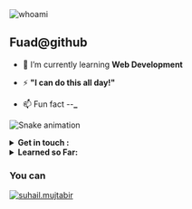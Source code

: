 <html>
<img src="https://suhail-mujtabir.github.io/img/whoami.png" alt="whoami" height="40px" width="200px"/>
<h2> Fuad@github</h2>

- 🌱 I’m currently learning **Web Development**

- ⚡ **"I can do this all day!"**

- 📫 Fun fact --**_**

![Snake animation](https://raw.githubusercontent.com/your-username/your-username/output/github-contribution-grid-snake.svg)

<details>
    <summary><b>Get in touch :</b></summary>
        <a href="https://fb.com/suhail.mujtabir" target="_blank" title="Open Facebook?"><img style="margin: 10px" src="https://suhail-mujtabir.github.io/img/fb.gif" alt="suhail.mujtabir" height="40" width="50" /></a>
        <a href="https://instagram.com/suhail.mujtabir" target="_blank" title="Opne Instagram?"><img style="margin: 10px" src="https://suhail-mujtabir.github.io/img/tt.gif" alt="suhail.mujtabir" height="40" width="50" /></a>
        <a href="https://t.me/Suhail_Mujtabir" target="_blank" title="Open telegram?"><img style="margin: 10px" src="https://suhail-mujtabir.github.io/img/tel.gif" alt="Telegram" height="40" width="50" /></a><br>
    <a href="https://toph.co/u/suhail_mujtabir" target="_blank" title="Open Toph.co?"><img style="margin: 10px" src="https://suhail-mujtabir.github.io/img/toph.png" alt="Toph" height="30" width="60" /></a>
</details>


<details>
    <summary>
        <b>
            Learned so Far:
        </b>
    </summary>
    <img style="margin: 10px" src="https://raw.githubusercontent.com/devicons/devicon/master/icons/python/python-original.svg" alt="python" width="40" height="40"/>
    <img style="margin: 10px" src="https://raw.githubusercontent.com/devicons/devicon/master/icons/c/c-original.svg" alt="c" width="40" height="40"/> 
    <img style="margin: 10px" src="https://raw.githubusercontent.com/devicons/devicon/master/icons/html5/html5-original-wordmark.svg" alt="html5" width="40" height="40"/>
    <img style="margin: 10px" src="https://cdn.worldvectorlogo.com/logos/arduino-1.svg" alt="arduino" width="40" height="40"/> 
    
</details>



<h3>
    You can 
</h3>
<a href="https://www.buymeacoffee.com/suhail.mujtabir"> <img src="https://cdn.buymeacoffee.com/buttons/v2/default-yellow.png" height="50" width="210" alt="suhail.mujtabir" /></a>

</html>
